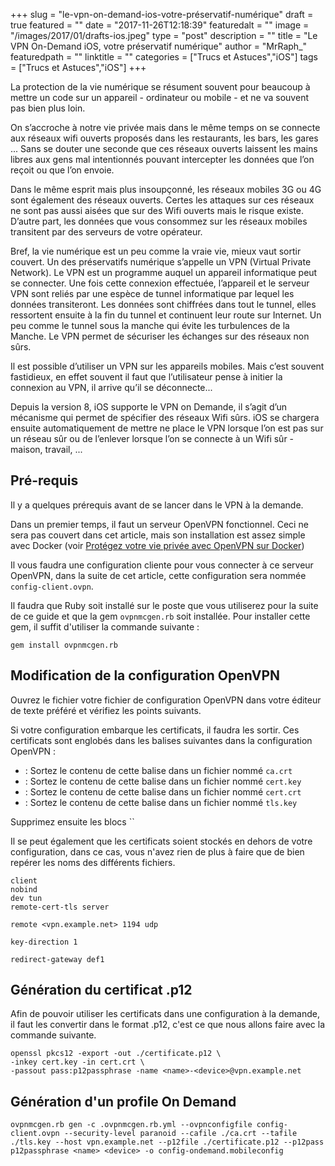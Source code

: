 +++
slug = "le-vpn-on-demand-ios-votre-préservatif-numérique"
draft = true
featured = ""
date = "2017-11-26T12:18:39"
featuredalt = ""
image = "/images/2017/01/drafts-ios.jpeg"
type = "post"
description = ""
title = "Le VPN On-Demand iOS, votre préservatif numérique"
author = "MrRaph_"
featuredpath = ""
linktitle = ""
categories = ["Trucs et Astuces","iOS"]
tags = ["Trucs et Astuces","iOS"]
+++


La protection de la vie numérique se résument souvent pour beaucoup à mettre un code sur un appareil - ordinateur ou mobile - et ne va souvent pas bien plus loin.

On s’accroche à notre vie privée mais dans le même temps on se connecte aux réseaux wifi ouverts proposés dans les restaurants, les bars, les gares ... Sans se douter une seconde que ces réseaux ouverts laissent les mains libres aux gens mal intentionnés pouvant intercepter les données que l’on reçoit ou que l’on envoie.

Dans le même esprit mais plus insoupçonné, les réseaux mobiles 3G ou 4G sont également des réseaux ouverts. Certes les attaques sur ces réseaux ne sont pas aussi aisées que sur des Wifi ouverts mais le risque existe. D’autre part, les données que vous consommez sur les réseaux mobiles transitent par des serveurs de votre opérateur.

Bref, la vie numérique est un peu comme la vraie vie, mieux vaut sortir couvert. Un des préservatifs numérique s’appelle un VPN (Virtual Private Network). Le VPN est un programme auquel un appareil informatique peut se connecter. Une fois cette connexion effectuée, l’appareil et le serveur VPN sont reliés par une espèce de tunnel informatique par lequel les données transiteront. Les données sont chiffrées dans tout le tunnel, elles ressortent ensuite à la fin du tunnel et continuent leur route sur Internet. Un peu comme le tunnel sous la manche qui évite les turbulences de la Manche. Le VPN permet de sécuriser les échanges sur des réseaux non sûrs.

Il est possible d’utiliser un VPN sur les appareils mobiles. Mais c’est souvent fastidieux, en effet souvent il faut que l’utilisateur pense à initier la connexion au VPN, il arrive qu’il se déconnecte...

Depuis la version 8, iOS supporte le VPN on Demande, il s’agit d’un mécanisme qui permet de spécifier des réseaux Wifi sûrs. iOS se chargera ensuite automatiquement de mettre ne place le VPN lorsque l’on est pas sur un réseau sûr ou de l’enlever lorsque l’on se connecte à un Wifi sûr - maison, travail, ...


## Pré-requis

Il y a quelques prérequis avant de se lancer dans le VPN à la demande. 

Dans un premier temps, il faut un serveur OpenVPN fonctionnel. Ceci ne sera pas couvert dans cet article, mais son installation est assez simple avec Docker (voir [Protégez votre vie privée avec OpenVPN sur Docker](https://techan.fr/protegez-votre-vie-privee-avec-openvpn-sur-docker.html))

Il vous faudra une configuration cliente pour vous connecter à ce serveur OpenVPN, dans la suite de cet article, cette configuration sera nommée `config-client.ovpn`. 

Il faudra que Ruby soit installé sur le poste que vous utiliserez pour la suite de ce guide et que la gem `ovpnmcgen.rb` soit installée. Pour installer cette gem, il suffit d'utiliser la commande suivante :

    gem install ovpnmcgen.rb


## Modification de la configuration OpenVPN

Ouvrez le fichier votre fichier de configuration OpenVPN dans votre éditeur de texte préféré et vérifiez les points suivants.

Si votre configuration embarque les certificats, il faudra les sortir. Ces certificats sont englobés dans les balises suivantes dans la configuration OpenVPN :

* <ca> : Sortez le contenu de cette balise dans un fichier nommé `ca.crt`
* <key> : Sortez le contenu de cette balise dans un fichier nommé `cert.key`
* <cert> : Sortez le contenu de cette balise dans un fichier nommé `cert.crt`
* <tls-auth> : Sortez le contenu de cette balise dans un fichier nommé `tls.key`

Supprimez ensuite les blocs ``

Il se peut également que les certificats soient stockés en dehors de votre configuration, dans ce cas, vous n'avez rien de plus à faire que de bien repérer les noms des différents fichiers.

    client
    nobind
    dev tun
    remote-cert-tls server
    
    remote <vpn.example.net> 1194 udp
    
    key-direction 1

    redirect-gateway def1


## Génération du certificat .p12

Afin de pouvoir utiliser les certificats dans une configuration à la demande, il faut les convertir dans le format .p12, c'est ce que nous allons faire avec la commande suivante.

    openssl pkcs12 -export -out ./certificate.p12 \
    -inkey cert.key -in cert.crt \
    -passout pass:p12passphrase -name <name>-<device>@vpn.example.net


## Génération d'un profile On Demand

    ovpnmcgen.rb gen -c .ovpnmcgen.rb.yml --ovpnconfigfile config-client.ovpn --security-level paranoid --cafile ./ca.crt --tafile ./tls.key --host vpn.example.net --p12file ./certificate.p12 --p12pass p12passphrase <name> <device> -o config-ondemand.mobileconfig